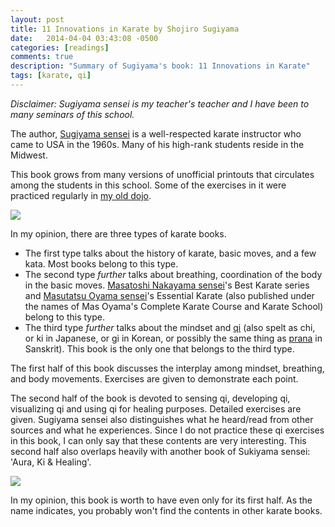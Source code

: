 ```yaml
---
layout: post
title: 11 Innovations in Karate by Shojiro Sugiyama
date:   2014-04-04 03:43:08 -0500
categories: [readings]
comments: true
description: "Summary of Sugiyama's book: 11 Innovations in Karate"
tags: [karate, qi]
---
```

*Disclaimer: Sugiyama sensei is my teacher's teacher and I have 
been to many seminars of this school.*

The author, [Sugiyama sensei](https://en.wikipedia.org/wiki/Shojiro_Sugiyama) is a well-respected karate instructor who came to USA in the 1960s. Many of his high-rank students reside in the Midwest.

This book grows from many versions of unofficial printouts that circulates among the students in this school. Some of the exercises in it were practiced regularly in [my old dojo](http://mjkc.madcitykarate.com).

<a href="https://www.amazon.com/gp/product/0966904834/ref=as_li_tl?ie=UTF8&camp=1789&creative=9325&creativeASIN=0966904834&linkCode=as2&tag=nosarthur2016-20&linkId=827ebee68920f4be356d9cdb5de03df8" target="_blank"><img border="0" src="//ws-na.amazon-adsystem.com/widgets/q?_encoding=UTF8&MarketPlace=US&ASIN=0966904834&ServiceVersion=20070822&ID=AsinImage&WS=1&Format=_SL250_&tag=nosarthur2016-20" ></a><img src="//ir-na.amazon-adsystem.com/e/ir?t=nosarthur2016-20&l=am2&o=1&a=0966904834" width="1" height="1" border="0" alt="" style="border:none !important; margin:0px !important;" />

In my opinion, there are three types of karate books. 

* The first type talks about the history of karate, basic moves, and a few kata. 
Most books belong to this type.
* The second type *further* talks about breathing, coordination of the body in the basic moves. 
[Masatoshi Nakayama sensei](https://en.wikipedia.org/wiki/Masatoshi_Nakayama)'s Best Karate series and [Masutatsu Oyama sensei](https://en.wikipedia.org/wiki/Mas_Oyama)'s Essential Karate (also published under the names of Mas Oyama's Complete Karate Course and Karate School) belong to this type.
* The third type *further* talks about the mindset and [qi](https://en.wikipedia.org/wiki/Qi) (also spelt as chi, or ki in Japanese, or gi in Korean, or possibly the same thing as [prana](https://en.wikipedia.org/wiki/Prana) in Sanskrit). This book is the only one that belongs to the third type. 

The first half of this book discusses the interplay among mindset, breathing, and body movements. 
Exercises are given to demonstrate each point. 

The second half of the book is devoted to sensing qi, developing qi, visualizing qi and using qi for healing purposes. Detailed exercises are given. Sugiyama sensei also distinguishes what he heard/read from other sources and what he experiences.
Since I do not practice these qi exercises in this book, I can only say that these contents are very interesting. 
This second half also overlaps heavily with another book of Sukiyama sensei: 'Aura, Ki & Healing'. 

<a href="https://www.amazon.com/gp/product/0966904818/ref=as_li_tl?ie=UTF8&camp=1789&creative=9325&creativeASIN=0966904818&linkCode=as2&tag=nosarthur2016-20&linkId=c81b4f3421d8b86085e5e6fc863e922d" target="_blank"><img border="0" src="//ws-na.amazon-adsystem.com/widgets/q?_encoding=UTF8&MarketPlace=US&ASIN=0966904818&ServiceVersion=20070822&ID=AsinImage&WS=1&Format=_SL250_&tag=nosarthur2016-20" ></a><img src="//ir-na.amazon-adsystem.com/e/ir?t=nosarthur2016-20&l=am2&o=1&a=0966904818" width="1" height="1" border="0" alt="" style="border:none !important; margin:0px !important;" />

In my opinion, this book is worth to have even only for its first half.
As the name indicates, you probably won't find the contents in other karate books.


